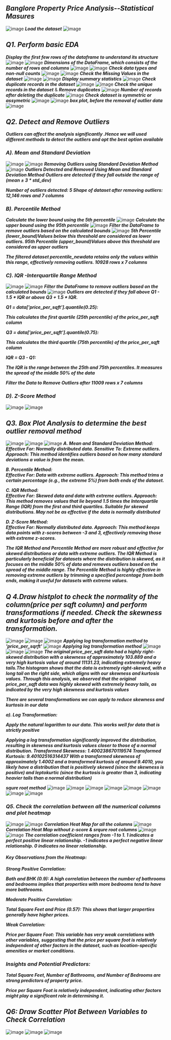 ## ***Banglore Property Price Analysis--Statistical Masures***  
![image](https://github.com/user-attachments/assets/770703b0-3922-4671-beb5-f8b479ab3a6d)
***Load the dataset***
![image](https://github.com/user-attachments/assets/0d74b088-98e4-4bde-b7e8-dcd66c762876)
## ***Q1. Perform basic EDA***
***Display the first few rows of the dataframe to understand its structure***
![image](https://github.com/user-attachments/assets/3ecabe6d-9e84-4dda-a9ea-ea9a98f7ce14)
![image](https://github.com/user-attachments/assets/b8700d7b-17be-4868-856a-4e93e8ebca9b)
***Dimensions of the DataFrame, which consists of the number of rows and columns***
![image](https://github.com/user-attachments/assets/6c1c59f0-5b6b-4310-87bd-de0158662f2a)
![image](https://github.com/user-attachments/assets/dd45a210-6cfe-4a6f-ba9d-c3e807ae24b0)
***Check data types and non-null counts***
![image](https://github.com/user-attachments/assets/ff5bd3be-98ac-496a-b3a8-2dc51775317f)
![image](https://github.com/user-attachments/assets/2d6534f0-2f3d-4398-80f3-8d6632de451b)
***Check the Missing Values in the dataset***
![image](https://github.com/user-attachments/assets/853e8ad8-74f6-4307-8f02-a49ca90f78bc)
![image](https://github.com/user-attachments/assets/196aac4e-2332-4c38-b9de-13770e94e6c7)
***Display summary statistics***
![image](https://github.com/user-attachments/assets/0e5cf550-fa1c-48f8-b4b0-531ec1d8eec4)
***Check duplicate records in the dataset***
![image](https://github.com/user-attachments/assets/d58727fa-aef6-450e-81c2-f74af9421810)
![image](https://github.com/user-attachments/assets/380a727e-38dd-4fe5-80bc-005a5aeadb38)
***Check the unique records in the dataset*** & ***Remove duplicates***
![image](https://github.com/user-attachments/assets/08ba76dd-38f9-4dcd-87f9-f48625da070d)
***Number of records after deleting the duplicate***
![image](https://github.com/user-attachments/assets/8defe344-09f9-428e-9bc8-b3205586ba73)
***Check dataset is symmetric or assymetric***
![image](https://github.com/user-attachments/assets/740e472d-fc99-490e-a82e-7b2b1a7e9a2f)
![image](https://github.com/user-attachments/assets/64182062-df07-4db8-bea6-939774149212)
***box plot, before the removal of outlier data***
![image](https://github.com/user-attachments/assets/0bd06e67-7eed-4d83-915a-125ddc1339de)
## ***Q2. Detect and Remove Outliers***
***Outliers can affect the analysis significantly .Hence we will used different methods to detect the outliers and opt the best option available***

### ***A).   Mean and Standard Deviation***
![image](https://github.com/user-attachments/assets/918c2443-3994-47a5-9cfc-1da27ac75560)
![image](https://github.com/user-attachments/assets/c6a3eade-0173-4961-853e-6d6777fd82f8)
***Removing Outliers using Standard Deviation Method***
![image](https://github.com/user-attachments/assets/39a8ff0a-9c85-4bfd-b3a5-bf161eced622)
***Outliers Detected and Removed Using Mean and Standard Deviation Method Outliers are detected if they fall outside 
the range of (mean ± 3 * std_dev)***

***Number of outliers detected: 5 Shape of dataset after removing outliers: 12,146 rows and 7 columns***
### ***B). Percentile Method***
***Calculate the lower bound using the 5th percentile***
![image](https://github.com/user-attachments/assets/1ac979af-a5be-4970-add8-cd46ff1605c7)
***Calculate the upper bound using the 95th percentile***
![image](https://github.com/user-attachments/assets/84a62674-522d-414c-9ae2-4dd22aa4a4ae)
***Filter the DataFrame to remove outliers based on the calculated bounds***
![image](https://github.com/user-attachments/assets/80787fb2-e953-4cb6-b89f-4a266c12b97b)
***5th Percentile (lower_bound)Values below this threshold are considered as lower outliers. 95th Percentile (upper_bound)Values above this threshold are considered as upper outliers*** 

***The filtered dataset percentile_newdata retains only the values within this range, effectively removing outliers. 10928 rows x 7 columns***
### ***C). IQR -Interquartile Range Method***
![image](https://github.com/user-attachments/assets/afcd166a-0be0-4c5d-b99f-689de9f41cfe)
![image](https://github.com/user-attachments/assets/c1aded58-a5b0-4b62-bc9e-fcfdb1557775)
***Filter the DataFrame to remove outliers based on the calculated bounds***
![image](https://github.com/user-attachments/assets/c4876d12-20a2-407a-adf7-d7d388c9da72)
***Outliers are detected if they fall above Q1 - 1.5 * IQR or above Q3 + 1.5 * IQR.***

***Q1 = data['price_per_sqft'].quantile(0.25):*** 

***This calculates the first quartile (25th percentile) of the price_per_sqft column***

***Q3 = data['price_per_sqft'].quantile(0.75):***

***This calculates the third quartile (75th percentile) of the price_per_sqft column*** 

***IQR = Q3 - Q1:***

***The IQR is the range between the 25th and 75th percentiles. It measures the spread of the middle 50% of the data***

***Filter the Data to Remove Outliers after 11009 rows x 7 columns***
### ***D). Z-Score Method***
![image](https://github.com/user-attachments/assets/91677151-ccf3-4d06-b00c-f18a439fe3a0)
![image](https://github.com/user-attachments/assets/55002d52-4e3b-4491-addd-6d9c2d76ea60)
## ***Q3. Box Plot Analysis to determine the best outlier removal method***
![image](https://github.com/user-attachments/assets/e026ee10-91ea-4810-b4cc-3a3329c9cbe2)
![image](https://github.com/user-attachments/assets/fe6aa5ef-e7d3-4b68-97fb-16c14eb2da9b)
![image](https://github.com/user-attachments/assets/a1c7a707-39eb-40d4-8349-a5abee36e478)
***A. Mean and Standard Deviation Method:***  
***Effective For: Normally distributed data. Sensitive To: Extreme outliers.***
***Approach: This method identifies outliers based on how many standard deviations a value is from the mean.***

***B. Percentile Method:***  
***Effective For: Data with extreme outliers.
Approach: This method trims a certain percentage (e.g., the extreme 5%) from both ends of the dataset.***

***C. IQR Method:***     
***Effective For: Skewed data and data with extreme outliers.
Approach: This method removes values that lie beyond 1.5 times the Interquartile Range (IQR) from the first and third quartiles. Suitable for skewed distributions. May not be as effective if the data is normally distributed***

***D. Z-Score Method:***  
***Effective For: Normally distributed data. Approach: This method keeps data points with z-scores between -3 and 3, effectively removing those with extreme z-scores.***

***The IQR Method and Percentile Method are more robust and effective for skewed distributions or data with extreme outliers. The IQR Method is particularly beneficial for datasets where the distribution is skewed, as it focuses on the middle 50% of data and removes outliers based on the spread of the middle range. The Percentile Method is highly effective in removing extreme outliers by trimming a specified percentage from both ends, making it useful for datasets with extreme values.***

## ***Q 4.Draw histplot to check the normality of the column(price per sqft column) and perform transformations if needed. Check the skewness and kurtosis before and after the transformation.***
![image](https://github.com/user-attachments/assets/2bb97361-312b-426e-b76c-60fe9543d216)
![image](https://github.com/user-attachments/assets/f250e41e-1943-4e62-9293-172681ff2d28)
![image](https://github.com/user-attachments/assets/88123cde-3e3c-4698-9173-d71d64e56b3c)
***Applying log transformation method to 'price_per_sqrft'***
![image](https://github.com/user-attachments/assets/b33cf20a-d3da-4ac7-a43e-5dbfd61a0935)
***Applying log transformation method***
![image](https://github.com/user-attachments/assets/06b0044a-eaf0-485b-a161-78a7f0d129b2)
![image](https://github.com/user-attachments/assets/a144acd3-7c92-4632-9a23-942fafb18590)
![image](https://github.com/user-attachments/assets/35b8f826-ba1f-4c28-b750-1b9b94505ec2)
***The original price_per_sqft data had a highly right-skewed distribution with a skewness of approximately 103.889 and a very high kurtosis value of around 11131.23, indicating extremely heavy tails.The histogram shows that the data is extremely right-skewed, with a long tail on the right side, which aligns with our skewness and kurtosis values. Through this analysis, we observed that the original price_per_sqft data was highly skewed with extremely heavy tails, as indicated by the very high skewness and kurtosis values*** 

***There are several transformations we can apply to reduce skewness and kurtosis in our data***

***a).   Log Transformation:***  

***Apply the natural logarithm to our data. This works well for data that is strictly positive***  

***Applying a log transformation significantly improved the distribution, resulting in skewness and kurtosis values closer to those of a normal distribution. Transformed Skewness: 1.400238670119574 Transformed Kurtosis: 9.40102516314437 With a transformed skewness of approximately 1.4002 and a transformed kurtosis of around 9.4010, you likely have a distribution that is positively skewed (since the skewness is positive) and leptokurtic (since the kurtosis is greater than 3, indicating heavier tails than a normal distribution)***

***squre root method***
![image](https://github.com/user-attachments/assets/ec249286-72c6-4275-b41b-bf83ccc64beb)
![image](https://github.com/user-attachments/assets/9e06260d-3e01-47a8-b6c9-e07ad612c5a8)
![image](https://github.com/user-attachments/assets/60b7f880-782a-49c6-a937-c146e172690d)
![image](https://github.com/user-attachments/assets/9b1c1100-4235-40ad-bf62-c6e589c8a686)
![image](https://github.com/user-attachments/assets/86e19412-1bc6-43ca-a326-f4f18b9fdce4)
![image](https://github.com/user-attachments/assets/275728aa-598c-4dd3-896d-038ffd8d5150)
![image](https://github.com/user-attachments/assets/0906d9cb-0b30-4720-8c2e-3ca3bd229d8e)
![image](https://github.com/user-attachments/assets/ebe36d50-1bd9-4a15-b6e1-058f8e9c015a)
### ***Q5. Check the correlation between all the numerical columns and plot heatmap***
![image](https://github.com/user-attachments/assets/18a4f4c3-0d54-4a46-b688-643bfaf895dc)
![image](https://github.com/user-attachments/assets/2778f6fc-b130-4e09-8e16-3c90d7df14ff)
***Correlation Heat Map for all the  columns***
![image](https://github.com/user-attachments/assets/ef79bc1a-71cb-4d82-b7ab-00d01e0f8da7)
***Correlation Heat Map without z-score & srqure root  columns***
![image](https://github.com/user-attachments/assets/4b78a86c-6075-48d2-a342-844c3b207583)
![image](https://github.com/user-attachments/assets/edc16e44-6deb-440a-b110-0d1f6492371d)
***The correlation coefficient ranges from -1 to 1. 1 indicates a perfect positive linear relationship. -1 indicates a perfect negative linear relationship. 0 indicates no linear relationship.***  

#### ***Key Observations from the Heatmap:***

***Strong Positive Correlation:***

***Bath and BHK (0.9): A high correlation between the number of bathrooms and bedrooms implies that properties with more bedrooms tend to have more bathrooms.***

***Moderate Positive Correlation:***

***Total Square Feet and Price (0.57): This shows that larger properties generally have higher prices.***

***Weak Correlation:***

***Price per Square Foot: This variable has very weak correlations with other variables, suggesting that the price per square foot is relatively independent of other factors in the dataset, such as location-specific amenities or market conditions.***

### ***Insights and Potential Predictors:***


***Total Square Feet, Number of Bathrooms, and Number of Bedrooms are strong predictors of property price.***

***Price per Square Foot is relatively independent, indicating other factors might play a significant role in determining it.***
## ***Q6: Draw Scatter Plot Between Variables to Check Correlation***
![image](https://github.com/user-attachments/assets/7db03ab8-303c-4004-9d68-9feec29c6be0)
![image](https://github.com/user-attachments/assets/70e77790-cbd2-4e10-bbcb-615607704904)
![image](https://github.com/user-attachments/assets/38efa413-29a1-4df1-862f-d919fe312d75)
